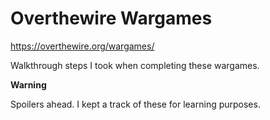 # Overthewire Wargames

https://overthewire.org/wargames/

Walkthrough steps I took when completing these wargames. 

**Warning** 

Spoilers ahead. I kept a track of these for learning purposes. 
